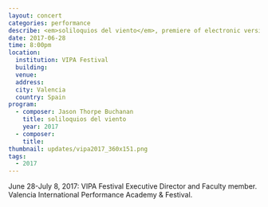 ```yaml
---
layout: concert
categories: performance
describe: <em>soliloquios del viento</em>, premiere of electronic version, Ensemble Interface. 2017 VIPA Festival.
date: 2017-06-28
time: 8:00pm
location:
  institution: VIPA Festival
  building:
  venue:
  address:
  city: Valencia
  country: Spain
program:
  - composer: Jason Thorpe Buchanan
    title: soliloquios del viento
    year: 2017
  - composer:
    title:
thumbnail: updates/vipa2017_360x151.png
tags:
  - 2017
---
```


June 28-July 8, 2017: VIPA Festival Executive Director and Faculty member. Valencia International Performance Academy & Festival.
